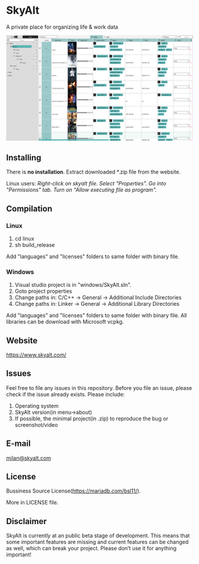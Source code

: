 # SkyAlt
A private place for organizing life & work data

![alt text](https://raw.githubusercontent.com/MilanSuk/SkyAlt_web/master/screenshots/high_1.png)


## Installing
There is **no installation**. Extract downloaded *.zip file from the website.

Linux users: *Right-click on skyalt file. Select "Properties". Go into "Permissions" tab. Turn on "Allow executing file as program".*

## Compilation

### Linux
1. cd linux
2. sh build_release

Add "languages" and "licenses" folders to same folder with binary file.

### Windows
1. Visual studio project is in "windows/SkyAlt.sln".
2. Goto project properties
3. Change paths in: C/C++ -> General -> Additional Include Directories
4. Change paths in: Linker -> General -> Additional Library Directories

Add "languages" and "licenses" folders to same folder with binary file.
All libraries can be download with Microsoft vcpkg.

## Website
https://www.skyalt.com/

## Issues
Feel free to file any issues in this repository. Before you file an issue, please check if the issue already exists. Please include:
1. Operating system
2. SkyAlt version(in menu->about)
3. If possible, the minimal project(in .zip) to reproduce the bug or screenshot/video

## E-mail
milan@skyalt.com

## License
Bussiness Source License(https://mariadb.com/bsl11/).

More in LICENSE file.

## Disclaimer
SkyAlt is currently at an public beta stage of development. This means that some important features are missing and current features can be changed as well, which can break your project. Please don’t use it for anything important!
